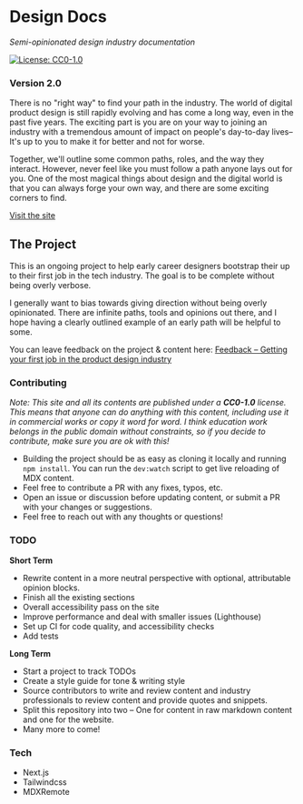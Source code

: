 # Design Docs
_Semi-opinionated design industry documentation_

[![License: CC0-1.0](https://img.shields.io/badge/License-CC0_1.0-lightgrey.svg)](http://creativecommons.org/publicdomain/zero/1.0/)

### Version 2.0

There is no "right way" to find your path in the industry. The world of digital product design is still rapidly evolving and has come a long way, even in the past five years. The exciting part is you are on your way to joining an industry with a tremendous amount of impact on people's day-to-day lives–It's up to you to make it for better and not for worse.

Together, we'll outline some common paths, roles, and the way they interact. However, never feel like you must follow a path anyone lays out for you. One of the most magical things about design and the digital world is that you can always forge your own way, and there are some exciting corners to find.

[Visit the site](https://designdocs.co/)

## The Project

This is an ongoing project to help early career designers bootstrap their up to their first job in the tech industry. The goal is to be complete without being overly verbose.

I generally want to bias towards giving direction without being overly opinionated. There are infinite paths, tools and opinions out there, and I hope having a clearly outlined example of an early path will be helpful to some.

You can leave feedback on the project & content here:
[Feedback – Getting your first job in the product design industry](https://forms.gle/jimgp3uAk8df8MUH9)

### Contributing

_Note: This site and all its contents are published under a **CC0-1.0** license. This means that anyone can do anything with this content, including use it in commercial works or copy it word for word. I think education work belongs in the public domain without constraints, so if you decide to contribute, make sure you are ok with this!_

- Building the project should be as easy as cloning it locally and running `npm install`. You can run the `dev:watch` script to get live reloading of MDX content.
- Feel free to contribute a PR with any fixes, typos, etc.
- Open an issue or discussion before updating content, or submit a PR with your changes or suggestions.
- Feel free to reach out with any thoughts or questions!

### TODO

**Short Term**
- Rewrite content in a more neutral perspective with optional, attributable opinion blocks.
- Finish all the existing sections
- Overall accessibility pass on the site
- Improve performance and deal with smaller issues (Lighthouse)
- Set up CI for code quality, and accessibility checks
- Add tests

**Long Term**
- Start a project to track TODOs
- Create a style guide for tone & writing style
- Source contributors to write and review content and industry professionals to review content and provide quotes and snippets.
- Split this repository into two – One for content in raw markdown content and one for the website.
- Many more to come!

### Tech

- Next.js
- Tailwindcss
- MDXRemote
